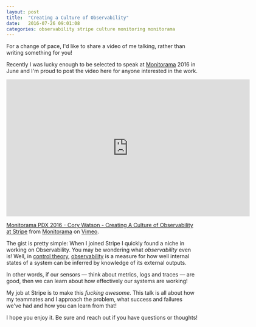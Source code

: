 ```yaml
---
layout: post
title:  "Creating a Culture of Observability"
date:   2016-07-26 09:01:08
categories: observability stripe culture monitoring monitorama
---
```


For a change of pace, I'd like to share a video of me talking, rather than writing something for you!

Recently I was lucky enough to be selected to speak at [Monitorama](http://www.monitorama.com) 2016 in June and I'm proud to post the video here for anyone interested in the work.

<iframe src="https://player.vimeo.com/video/173610034?portrait=0" width="640" height="360" frameborder="0" webkitallowfullscreen mozallowfullscreen allowfullscreen></iframe>
<p><a href="https://vimeo.com/173610034">Monitorama PDX 2016 - Cory Watson - Creating A Culture of Observability at Stripe</a> from <a href="https://vimeo.com/monitorama">Monitorama</a> on <a href="https://vimeo.com">Vimeo</a>.</p>

The gist is pretty simple: When I joined Stripe I quickly found a niche in working on Observability. You may be wondering what *observability* even is! Well,
in [control theory](https://en.wikipedia.org/wiki/Control_theory), [observability](https://en.wikipedia.org/wiki/Observability) is a measure for how well internal states of a system can be inferred by knowledge of its external outputs.

In other words, if our sensors — think about metrics, logs and traces — are good, then we can learn about how effectively our systems are working!

My job at Stripe is to make this *fucking awesome*. This talk is all about how my teammates and I approach the problem, what success and failures we've had and
how you can learn from that!

I hope you enjoy it. Be sure and reach out if you have questions or thoughts!

